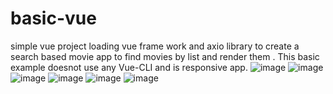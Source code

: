 # basic-vue
simple vue project loading vue frame work and axio library to create a search based movie app to find movies by list and render them . This basic example doesnot use any Vue-CLI and is responsive app.
![image](https://user-images.githubusercontent.com/4363033/133961800-1f6c6620-91c4-408f-a140-0e3e44d01ef8.png)
![image](https://user-images.githubusercontent.com/4363033/133961863-b3867c73-cbda-40dd-8e84-2cc453067b63.png)
![image](https://user-images.githubusercontent.com/4363033/133962402-534b8ebf-cc72-4241-8197-bb4ee505a150.png) ![image](https://user-images.githubusercontent.com/4363033/133962668-e4a22332-a72a-4eb9-8f48-67977520f515.png)
![image](https://user-images.githubusercontent.com/4363033/133962733-8178e893-ff15-474d-bdcb-a85702b4d53c.png) ![image](https://user-images.githubusercontent.com/4363033/133962777-60b34b57-0875-4053-9e28-c885cff64747.png)




